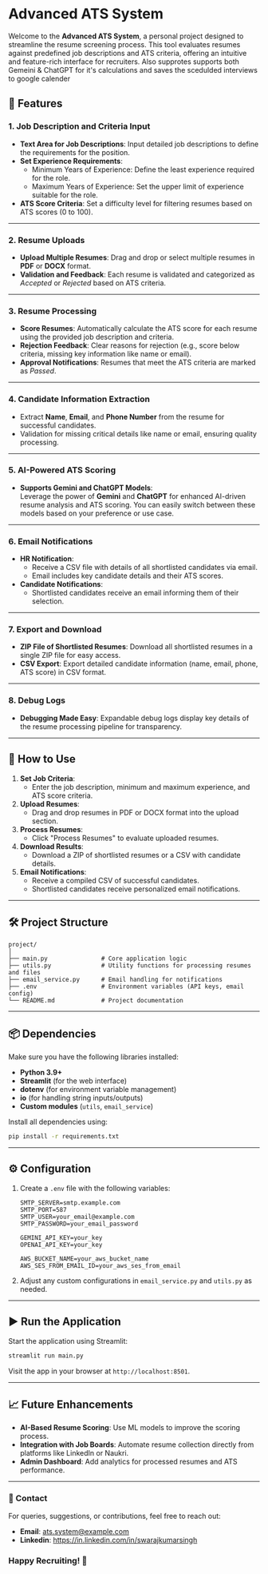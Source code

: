 
# Advanced ATS System

Welcome to the **Advanced ATS System**, a personal project designed to streamline the resume screening process. This tool evaluates resumes against predefined job descriptions and ATS criteria, offering an intuitive and feature-rich interface for recruiters. Also supprotes supports both Gemeini & ChatGPT for it's calculations and saves the scedulded interviews to google calender

## 🌟 Features

### 1. **Job Description and Criteria Input**
   - **Text Area for Job Descriptions**: Input detailed job descriptions to define the requirements for the position.
   - **Set Experience Requirements**:  
      - Minimum Years of Experience: Define the least experience required for the role.  
      - Maximum Years of Experience: Set the upper limit of experience suitable for the role.
   - **ATS Score Criteria**: Set a difficulty level for filtering resumes based on ATS scores (0 to 100).

---

### 2. **Resume Uploads**
   - **Upload Multiple Resumes**: Drag and drop or select multiple resumes in **PDF** or **DOCX** format.
   - **Validation and Feedback**: Each resume is validated and categorized as *Accepted* or *Rejected* based on ATS criteria.

---

### 3. **Resume Processing**
   - **Score Resumes**: Automatically calculate the ATS score for each resume using the provided job description and criteria.
   - **Rejection Feedback**: Clear reasons for rejection (e.g., score below criteria, missing key information like name or email).
   - **Approval Notifications**: Resumes that meet the ATS criteria are marked as *Passed*.

---

### 4. **Candidate Information Extraction**
   - Extract **Name**, **Email**, and **Phone Number** from the resume for successful candidates.
   - Validation for missing critical details like name or email, ensuring quality processing.

---

### 5. **AI-Powered ATS Scoring**
   - **Supports Gemini and ChatGPT Models**:  
     Leverage the power of **Gemini** and **ChatGPT** for enhanced AI-driven resume analysis and ATS scoring. You can easily switch between these models based on your preference or use case.

---

### 6. **Email Notifications**
   - **HR Notification**: 
     - Receive a CSV file with details of all shortlisted candidates via email.  
     - Email includes key candidate details and their ATS scores.
   - **Candidate Notifications**:
     - Shortlisted candidates receive an email informing them of their selection.

---

### 7. **Export and Download**
   - **ZIP File of Shortlisted Resumes**: Download all shortlisted resumes in a single ZIP file for easy access.
   - **CSV Export**: Export detailed candidate information (name, email, phone, ATS score) in CSV format.

---

### 8. **Debug Logs**
   - **Debugging Made Easy**: Expandable debug logs display key details of the resume processing pipeline for transparency.

---

## 🚀 How to Use

1. **Set Job Criteria**:  
   - Enter the job description, minimum and maximum experience, and ATS score criteria.
2. **Upload Resumes**:  
   - Drag and drop resumes in PDF or DOCX format into the upload section.
3. **Process Resumes**:  
   - Click "Process Resumes" to evaluate uploaded resumes.
4. **Download Results**:  
   - Download a ZIP of shortlisted resumes or a CSV with candidate details.
5. **Email Notifications**:  
   - Receive a compiled CSV of successful candidates.
   - Shortlisted candidates receive personalized email notifications.

---

## 🛠️ Project Structure

```
project/
│
├── main.py               # Core application logic
├── utils.py              # Utility functions for processing resumes and files
├── email_service.py      # Email handling for notifications
├── .env                  # Environment variables (API keys, email config)
└── README.md             # Project documentation
```

---

## 📦 Dependencies

Make sure you have the following libraries installed:

- **Python 3.9+**
- **Streamlit** (for the web interface)
- **dotenv** (for environment variable management)
- **io** (for handling string inputs/outputs)
- **Custom modules** (`utils`, `email_service`)

Install all dependencies using:

```bash
pip install -r requirements.txt
```

---

## ⚙️ Configuration

1. Create a `.env` file with the following variables:
   ```
   SMTP_SERVER=smtp.example.com
   SMTP_PORT=587
   SMTP_USER=your_email@example.com
   SMTP_PASSWORD=your_email_password
   
   GEMINI_API_KEY=your_key
   OPENAI_API_KEY=your_key
   
   AWS_BUCKET_NAME=your_aws_bucket_name
   AWS_SES_FROM_EMAIL_ID=your_aws_ses_from_email
   ```
2. Adjust any custom configurations in `email_service.py` and `utils.py` as needed.

---

## ▶️ Run the Application

Start the application using Streamlit:

```bash
streamlit run main.py
```

Visit the app in your browser at `http://localhost:8501`.

---

## 📈 Future Enhancements

- **AI-Based Resume Scoring**: Use ML models to improve the scoring process.
- **Integration with Job Boards**: Automate resume collection directly from platforms like LinkedIn or Naukri.
- **Admin Dashboard**: Add analytics for processed resumes and ATS performance.

---

### 🔗 Contact

For queries, suggestions, or contributions, feel free to reach out:

- **Email**: ats.system@example.com
- **Linkedin**: https://in.linkedin.com/in/swarajkumarsingh

### Happy Recruiting! 🎯